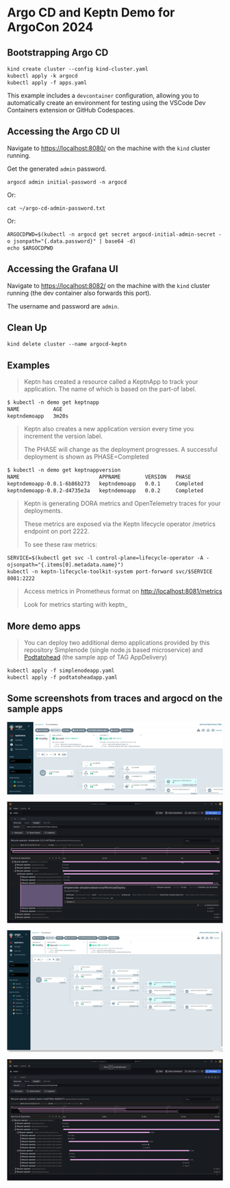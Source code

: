 # Argo CD and Keptn Demo for ArgoCon 2024

## Bootstrapping Argo CD
```
kind create cluster --config kind-cluster.yaml
kubectl apply -k argocd
kubectl apply -f apps.yaml
```

This example includes a `devcontainer` configuration, allowing you to automatically create an environment for testing using the VSCode Dev Containers extension or GitHub Codespaces.

## Accessing the Argo CD UI
Navigate to [https://localhost:8080/](https://localhost:8080/) on the machine with the `kind` cluster running.

Get the generated `admin` password.
```
argocd admin initial-password -n argocd
```

Or:
```
cat ~/argo-cd-admin-password.txt
```

Or: 
```
ARGOCDPWD=$(kubectl -n argocd get secret argocd-initial-admin-secret -o jsonpath="{.data.password}" | base64 -d)
echo $ARGOCDPWD
```

## Accessing the Grafana UI
Navigate to [https://localhost:8082/](https://localhost:8082/) on the machine with the `kind` cluster running (the dev container also forwards this port).

The username and password are `admin`.

## Clean Up
```
kind delete cluster --name argocd-keptn
```

## Examples

> Keptn has created a resource called a KeptnApp to track your application. The name of which is 
based on the part-of label.

```
$ kubectl -n demo get keptnapp
NAME           AGE
keptndemoapp   3m20s
```

> Keptn also creates a new application version every time you increment the version label.
>
> The PHASE will change as the deployment progresses. A successful deployment is shown as PHASE=Completed

```
$ kubectl -n demo get keptnappversion
NAME                          APPNAME        VERSION   PHASE
keptndemoapp-0.0.1-6b86b273   keptndemoapp   0.0.1     Completed
keptndemoapp-0.0.2-d4735e3a   keptndemoapp   0.0.2     Completed
```

> Keptn is generating DORA metrics and OpenTelemetry traces for your deployments.
> 
> These metrics are exposed via the Keptn lifecycle operator /metrics endpoint on port 2222.
> 
> To see these raw metrics:

```
SERVICE=$(kubectl get svc -l control-plane=lifecycle-operator -A -ojsonpath="{.items[0].metadata.name}")
kubectl -n keptn-lifecycle-toolkit-system port-forward svc/$SERVICE 8081:2222
```

> Access metrics in Prometheus format on [http://localhost:8081/metrics](http://localhost:8081/metrics)
> 
> Look for metrics starting with keptn_

## More demo apps

> You can deploy two additional demo applications provided by this repository
> Simplenode (single node.js based microservice) and [Podtatohead](https://github.com/podtato-head) (the sample app of TAG AppDelivery)

```
kubectl apply -f simplenodeapp.yaml
kubectl apply -f podtatoheadapp.yaml
```

## Some screenshots from traces and argocd on the sample apps

![](./images/argocd_simplenode.png)

![](./images/jaeger_simplenode_trace.png)

![](./images/argocd_podtatohead.png)

![](./images/jaeger_podtatohead_trace.png)